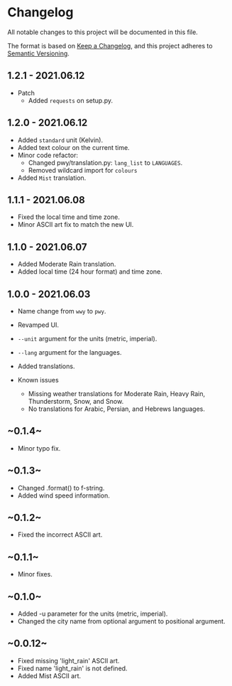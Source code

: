 # Changelog
All notable changes to this project will be documented in this file.

The format is based on [Keep a Changelog](https://keepachangelog.com/en/1.0.0/),
and this project adheres to [Semantic Versioning](https://semver.org/spec/v2.0.0.html).


## 1.2.1 - 2021.06.12
* Patch
    * Added `requests` on setup.py.


## 1.2.0 - 2021.06.12
* Added `standard` unit (Kelvin).
* Added text colour on the current time.
* Minor code refactor:
    * Changed pwy/translation.py: `lang_list` to `LANGUAGES`.
    * Removed wildcard import for `colours`
* Added `Mist` translation.


## 1.1.1 - 2021.06.08
* Fixed the local time and time zone.
* Minor ASCII art fix to match the new UI.


## 1.1.0 - 2021.06.07
* Added Moderate Rain translation.
* Added local time (24 hour format) and time zone.


## 1.0.0 - 2021.06.03
* Name change from `wwy` to `pwy`.
* Revamped UI.
* `--unit` argument for the units (metric, imperial).
* `--lang` argument for the languages.
* Added translations.

* Known issues
    * Missing weather translations for Moderate Rain, Heavy Rain, Thunderstorm, Snow, and Snow.
    * No translations for Arabic, Persian, and Hebrews languages.


## ~0.1.4~
* Minor typo fix.


## ~0.1.3~
* Changed .format() to f-string.
* Added wind speed information.


## ~0.1.2~
* Fixed the incorrect ASCII art.


## ~0.1.1~
* Minor fixes.


## ~0.1.0~
* Added -u parameter for the units (metric, imperial).
* Changed the city name from optional argument to positional argument.


## ~0.0.12~
* Fixed missing 'light_rain' ASCII art.
* Fixed name 'light_rain' is not defined.
* Added Mist ASCII art.